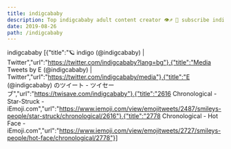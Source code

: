```yaml
---
title: indigcababy
description: Top indigcababy adult content creator 👁♐️ 👑 subscribe indigcababy to my porn site below IG indigcababy
date: 2019-08-26
path: /indigcababy
---
```


indigcababy
[{"title":"🪐 indigo (@indigcababy) | Twitter","url":"https://twitter.com/indigcababy?lang=bg"},{"title":"Media Tweets by E (@indigcababy) | Twitter","url":"https://twitter.com/indigcababy/media"},{"title":"E (@indigcababy) のツイート - ツイセーブ","url":"https://twisave.com/indigcababy"},{"title":"2616 Chronological - Star-Struck - iEmoji.com","url":"https://www.iemoji.com/view/emojitweets/2487/smileys-people/star-struck/chronological/2616"},{"title":"2778 Chronological - Hot Face - iEmoji.com","url":"https://www.iemoji.com/view/emojitweets/2727/smileys-people/hot-face/chronological/2778"}]

